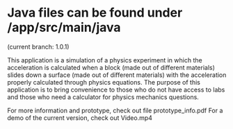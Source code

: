 # Java files can be found under /app/src/main/java

(current branch: 1.0.1)

This application is a simulation of a physics experiment in which the acceleration is calculated when a block (made out of different materials) slides down a surface (made out of different materials) with the acceleration properly calculated through physics equations. The purpose of this application is to bring convenience to those who do not have access to labs and those who need a calculator for physics mechanics questions.

For more information and prototype, check out file prototype_info.pdf
For a demo of the current version, check out Video.mp4
